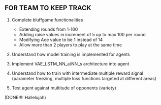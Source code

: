 ## FOR TEAM TO KEEP TRACK

1. Complete bluffgame functionalities 
    - Extending rounds from 1-100
    - Adding raise values in increment of 5 up to max 100 per round
    - Modifying Ace value to be 1 instead of 14
    - Allow more than 2 players to play at the same time

2. Understand how model training is implemented for agents
3. Implement VAE_LSTM_NN_a/NN_s architecture into agent
4. Understand how to train with intermediate multiple reward signal (parameter freezing, multiple loss functions targeted at different areas)
5. Test agent against multitude of opponents (variety)

(DONE!!!! Hallelujah)
